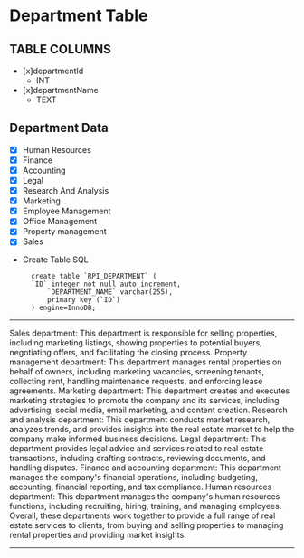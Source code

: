 # Department Table


## TABLE COLUMNS
- [x]departmentId
    - INT
- [x]departmentName
    - TEXT

## Department Data
- [x] Human Resources
- [x] Finance               
- [x] Accounting            
- [x] Legal                 
- [x] Research And Analysis 
- [x] Marketing
- [x] Employee Management
- [x] Office Management             
- [x] Property management   
- [x] Sales                 

- Create Table SQL

        create table `RPI_DEPARTMENT` (
        `ID` integer not null auto_increment,
            `DEPARTMENT_NAME` varchar(255),
            primary key (`ID`)
        ) engine=InnoDB;

---

Sales department: This department is responsible for selling properties, including marketing listings, showing properties to potential buyers, negotiating offers, and facilitating the closing process.
Property management department: This department manages rental properties on behalf of owners, including marketing vacancies, screening tenants, collecting rent, handling maintenance requests, and enforcing lease agreements.
Marketing department: This department creates and executes marketing strategies to promote the company and its services, including advertising, social media, email marketing, and content creation.
Research and analysis department: This department conducts market research, analyzes trends, and provides insights into the real estate market to help the company make informed business decisions.
Legal department: This department provides legal advice and services related to real estate transactions, including drafting contracts, reviewing documents, and handling disputes.
Finance and accounting department: This department manages the company's financial operations, including budgeting, accounting, financial reporting, and tax compliance.
Human resources department: This department manages the company's human resources functions, including recruiting, hiring, training, and managing employees.
Overall, these departments work together to provide a full range of real estate services to clients, from buying and selling properties to managing rental properties and providing market insights.


---

